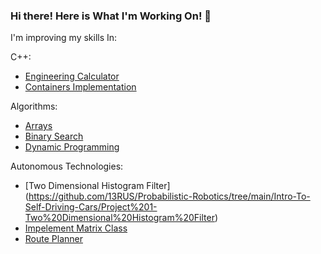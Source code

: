 ### Hi there! Here is What I'm Working On! 👋

<!--
**13RUS/13RUS** is a ✨ _special_ ✨ repository because its `README.md` (this file) appears on your GitHub profile.
-->

I'm improving my skills In:

C++:
- [Engineering Calculator](https://github.com/13RUS/Cpp-Code/tree/main/otus-cpp-basics/04.calculator)
- [Containers Implementation](https://github.com/13RUS/Cpp-Code/tree/main/otus-cpp-basics/06.containers)

Algorithms:
- [Arrays](https://github.com/13RUS/LeetCodeProblems/tree/main/Array)
- [Binary Search](https://github.com/13RUS/LeetCodeProblems/tree/main/BinarySearch)
- [Dynamic Programming](https://github.com/13RUS/LeetCodeProblems/tree/main/DynamicProgramming)

Autonomous Technologies:
- [Two Dimensional Histogram Filter] (https://github.com/13RUS/Probabilistic-Robotics/tree/main/Intro-To-Self-Driving-Cars/Project%201-Two%20Dimensional%20Histogram%20Filter)
- [Impelement Matrix Class](https://github.com/13RUS/Probabilistic-Robotics/tree/main/Intro-To-Self-Driving-Cars/Project%202-Implement%20Matrix%20Class)
- [Route Planner](https://github.com/13RUS/Probabilistic-Robotics/tree/main/Intro-To-Self-Driving-Cars/Project%204-Implement%20Route%20%20Planner)

